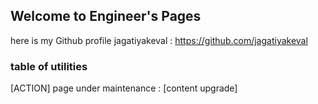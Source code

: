 ## Welcome to Engineer's Pages
here is my Github profile jagatiyakeval : https://github.com/jagatiyakeval

### table of utilities

[ACTION]
page under maintenance : [content upgrade]

